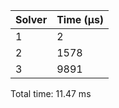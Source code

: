 |   Solver |   Time (µs) |
|----------|-------------|
|        1 |           2 |
|        2 |        1578 |
|        3 |        9891 |
Total time: 11.47 ms
